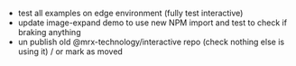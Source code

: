 * test all examples on edge environment (fully test interactive)
* update image-expand demo to use new NPM import and test to check if braking anything
* un publish old @mrx-technology/interactive repo (check nothing else is using it) / or mark as moved